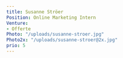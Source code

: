 ```yaml
---
title: Susanne Ströer
Position: Online Marketing Intern
Venture:
- Offerte
Photo: "/uploads/susanne-stroer.jpg"
Photo2x: "/uploads/susanne-stroer@2x.jpg"
prio: 5
---
```

